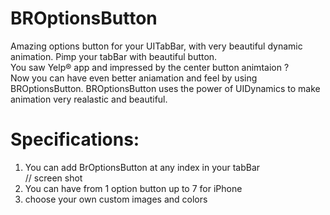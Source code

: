 BROptionsButton
===============

Amazing options button for your UITabBar, with very beautiful dynamic animation. Pimp your tabBar with beautiful button. <br>
You saw Yelp® app and impressed by the center button animtaion ? <br>
Now you can have even better aniamation and feel by using BROptionsButton. BROptionsButton uses the power of UIDynamics to make animation very realastic and beautiful. <br>

Specifications: 
===============
1) You can add BrOptionsButton at any index in your tabBar <br>
// screen shot
2) You can have from 1 option button up to 7 for iPhone <br>
3) choose your own custom images and colors <br>


